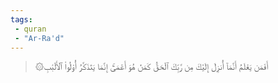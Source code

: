 ```yaml
---
tags: 
 - quran 
 - "Ar-Ra'd"
---
```


> ۞أَفَمَن يَعۡلَمُ أَنَّمَآ أُنزِلَ إِلَيۡكَ مِن رَّبِّكَ ٱلۡحَقُّ كَمَنۡ هُوَ أَعۡمَىٰٓۚ إِنَّمَا يَتَذَكَّرُ أُوْلُواْ ٱلۡأَلۡبَٰبِ
